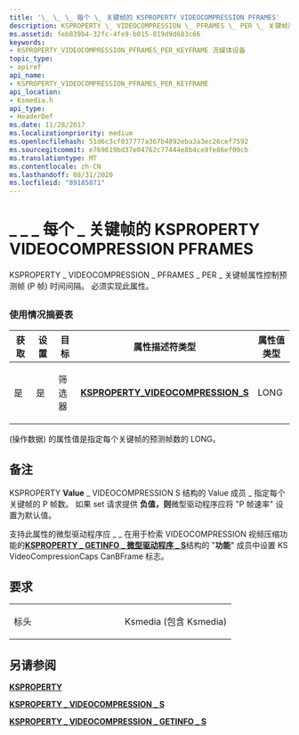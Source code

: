 ```yaml
---
title: '\_ \_ \_ 每个 \_ 关键帧的 KSPROPERTY VIDEOCOMPRESSION PFRAMES'
description: KSPROPERTY \_ VIDEOCOMPRESSION \_ PFRAMES \_ PER \_ 关键帧属性控制预测帧 (P 帧) 时间间隔。 必须实现此属性。
ms.assetid: feb839b4-32fc-4fe9-b015-019d9d683c66
keywords:
- KSPROPERTY_VIDEOCOMPRESSION_PFRAMES_PER_KEYFRAME 流媒体设备
topic_type:
- apiref
api_name:
- KSPROPERTY_VIDEOCOMPRESSION_PFRAMES_PER_KEYFRAME
api_location:
- Ksmedia.h
api_type:
- HeaderDef
ms.date: 11/28/2017
ms.localizationpriority: medium
ms.openlocfilehash: 51d6c3cf037777a367b4892eba3a3ec26cef7592
ms.sourcegitcommit: e769619bd37e04762c77444e8b4ce9fe86ef09cb
ms.translationtype: MT
ms.contentlocale: zh-CN
ms.lasthandoff: 08/31/2020
ms.locfileid: "89185871"
---
```

# <a name="ksproperty_videocompression_pframes_per_keyframe"></a>\_ \_ \_ 每个 \_ 关键帧的 KSPROPERTY VIDEOCOMPRESSION PFRAMES


KSPROPERTY \_ VIDEOCOMPRESSION \_ PFRAMES \_ PER \_ 关键帧属性控制预测帧 (P 帧) 时间间隔。 必须实现此属性。

## <span id="ddk_ksproperty_videocompression_pframes_per_keyframe_ks"></span><span id="DDK_KSPROPERTY_VIDEOCOMPRESSION_PFRAMES_PER_KEYFRAME_KS"></span>


### <a name="usage-summary-table"></a>使用情况摘要表

<table>
<colgroup>
<col width="20%" />
<col width="20%" />
<col width="20%" />
<col width="20%" />
<col width="20%" />
</colgroup>
<thead>
<tr class="header">
<th>获取</th>
<th>设置</th>
<th>目标</th>
<th>属性描述符类型</th>
<th>属性值类型</th>
</tr>
</thead>
<tbody>
<tr class="odd">
<td><p>是</p></td>
<td><p>是</p></td>
<td><p>筛选器</p></td>
<td><p><a href="https://docs.microsoft.com/windows-hardware/drivers/ddi/ksmedia/ns-ksmedia-ksproperty_videocompression_s" data-raw-source="[&lt;strong&gt;KSPROPERTY_VIDEOCOMPRESSION_S&lt;/strong&gt;](/windows-hardware/drivers/ddi/ksmedia/ns-ksmedia-ksproperty_videocompression_s)"><strong>KSPROPERTY_VIDEOCOMPRESSION_S</strong></a></p></td>
<td><p>LONG</p></td>
</tr>
</tbody>
</table>

 

 (操作数据) 的属性值是指定每个关键帧的预测帧数的 LONG。

<a name="remarks"></a>备注
-------

KSPROPERTY **Value** \_ VIDEOCOMPRESSION S 结构的 Value 成员 \_ 指定每个关键帧的 P 帧数。 如果 set 请求提供 **负值，则**微型驱动程序应将 "P 帧速率" 设置为默认值。

支持此属性的微型驱动程序应 \_ \_ 在用于检索 VIDEOCOMPRESSION 视频压缩功能的[**KSPROPERTY \_ GETINFO \_ 微型驱动程序 \_ S**](/windows-hardware/drivers/ddi/ksmedia/ns-ksmedia-ksproperty_videocompression_getinfo_s)结构的 "**功能**" 成员中设置 KS VideoCompressionCaps CanBFrame 标志。

<a name="requirements"></a>要求
------------

<table>
<colgroup>
<col width="50%" />
<col width="50%" />
</colgroup>
<tbody>
<tr class="odd">
<td><p>标头</p></td>
<td>Ksmedia (包含 Ksmedia) </td>
</tr>
</tbody>
</table>

## <a name="see-also"></a>另请参阅


[**KSPROPERTY**](/windows-hardware/drivers/ddi/ks/ns-ks-ksidentifier)

[**KSPROPERTY \_ VIDEOCOMPRESSION \_ S**](/windows-hardware/drivers/ddi/ksmedia/ns-ksmedia-ksproperty_videocompression_s)

[**KSPROPERTY \_ VIDEOCOMPRESSION \_ GETINFO \_ S**](/windows-hardware/drivers/ddi/ksmedia/ns-ksmedia-ksproperty_videocompression_getinfo_s)

 

